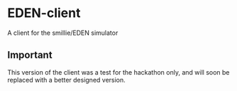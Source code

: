 EDEN-client
===========

A client for the smillie/EDEN simulator

Important
---------
This version of the client was a test for the hackathon only, and will soon be replaced with a better designed version.

